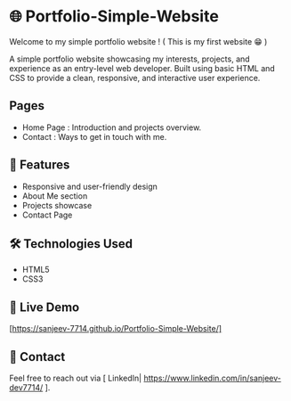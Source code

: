 # 🌐 Portfolio-Simple-Website

Welcome to my simple portfolio website ! ( This is my first website 😁 )

A simple portfolio website showcasing my interests, projects, and experience as an entry-level web developer. Built using basic HTML and CSS to provide a clean, responsive, and interactive user experience.

## Pages
- Home Page : Introduction and projects overview.
- Contact : Ways to get in touch with me.
  
## 🚀 Features  
- Responsive and user-friendly design  
- About Me section  
- Projects showcase  
- Contact Page  

## 🛠️ Technologies Used  
- HTML5  
- CSS3  

## 📌 Live Demo  
[https://sanjeev-7714.github.io/Portfolio-Simple-Website/] 

## 📩 Contact  
Feel free to reach out via [ LinkedIn| https://www.linkedin.com/in/sanjeev-dev7714/ ].  
